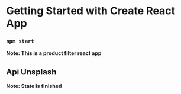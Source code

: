 # Getting Started with Create React App

### `npm start`

**Note: This is a product filter react app**

## Api Unsplash

**Note: State is finished**
